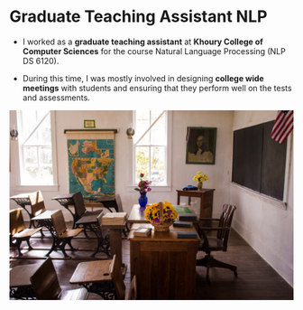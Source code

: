 # Graduate Teaching Assistant NLP

* I worked as a __graduate teaching assistant__ at __Khoury College of Computer Sciences__ for the course Natural Language Processing (NLP DS 6120). 

* During this time, I was mostly involved in designing __college wide meetings__ with students and ensuring that they perform well on the tests and assessments. 

<img src = "https://github.com/suhasmaddali/Images/blob/main/Teaching%20Assistant%20Image.jpg" width = 750/>
